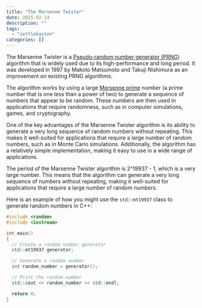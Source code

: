 ```yaml
---
title: "The Marsenne Twister"
date: 2025-02-14
description: ""
tags: 
  - "zettlekasten"
categories: []
---
```


The Marsenne Twister is a [Pseudo-random number generator (PRNG)](Pseudo-random%20number%20generator%20(PRNG)) algorithm that is widely used due to its high-performance and long period. It was developed in 1997 by Makoto Matsumoto and Takuji Nishimura as an improvement on existing PRNG algorithms.

The algorithm works by using a large [Mersenne prime](Mersenne%20prime) number (a prime number that is one less than a power of two) to generate a sequence of numbers that appear to be random. These numbers are then used in applications that require randomness, such as in computer simulations, games, and cryptography.

One of the key advantages of the Marsenne Twister algorithm is its ability to generate a very long sequence of random numbers without repeating. This makes it well-suited for applications that require a large number of random numbers, such as in Monte Carlo simulations. Additionally, the algorithm has a relatively simple implementation, making it easy to use in a wide range of applications.

The period of the Marsenne Twister algorithm is 2^19937 - 1, which is a very large number. This means that the algorithm can generate a very long sequence of numbers without repeating, making it well-suited for applications that require a large number of random numbers.

Here is an example of how you might use the `std::mt19937` class to generate random numbers in C++:

```c++
#include <random>
#include <iostream>

int main()
{
  // Create a random number generator
  std::mt19937 generator;

  // Generate a random number
  int random_number = generator();

  // Print the random number
  std::cout << random_number << std::endl;

  return 0;
}
```
